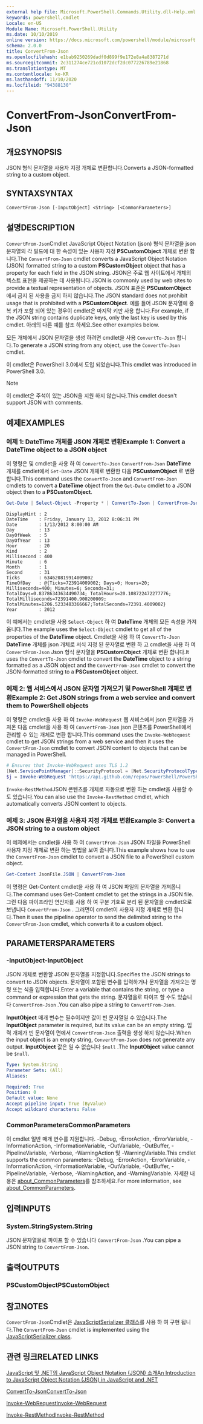 ```yaml
---
external help file: Microsoft.PowerShell.Commands.Utility.dll-Help.xml
keywords: powershell,cmdlet
Locale: en-US
Module Name: Microsoft.PowerShell.Utility
ms.date: 10/10/2019
online version: https://docs.microsoft.com/powershell/module/microsoft.powershell.utility/convertfrom-json?view=powershell-5.1&WT.mc_id=ps-gethelp
schema: 2.0.0
title: ConvertFrom-Json
ms.openlocfilehash: e1bab9250269dadf0d899f9e172e8a4a8387271d
ms.sourcegitcommit: 2c311274ce721cd1072dcf2dc077226789e21868
ms.translationtype: MT
ms.contentlocale: ko-KR
ms.lasthandoff: 11/10/2020
ms.locfileid: "94388130"
---
```

# <span data-ttu-id="2f033-103">ConvertFrom-Json</span><span class="sxs-lookup"><span data-stu-id="2f033-103">ConvertFrom-Json</span></span>

## <span data-ttu-id="2f033-104">개요</span><span class="sxs-lookup"><span data-stu-id="2f033-104">SYNOPSIS</span></span>
<span data-ttu-id="2f033-105">JSON 형식 문자열을 사용자 지정 개체로 변환합니다.</span><span class="sxs-lookup"><span data-stu-id="2f033-105">Converts a JSON-formatted string to a custom object.</span></span>

## <span data-ttu-id="2f033-106">SYNTAX</span><span class="sxs-lookup"><span data-stu-id="2f033-106">SYNTAX</span></span>

```
ConvertFrom-Json [-InputObject] <String> [<CommonParameters>]
```

## <span data-ttu-id="2f033-107">설명</span><span class="sxs-lookup"><span data-stu-id="2f033-107">DESCRIPTION</span></span>

<span data-ttu-id="2f033-108">`ConvertFrom-Json`Cmdlet JavaScript Object Notation (json) 형식 문자열을 json 문자열의 각 필드에 대 한 속성이 있는 사용자 지정 **PSCustomObject** 개체로 변환 합니다.</span><span class="sxs-lookup"><span data-stu-id="2f033-108">The `ConvertFrom-Json` cmdlet converts a JavaScript Object Notation (JSON) formatted string to a custom **PSCustomObject** object that has a property for each field in the JSON string.</span></span> <span data-ttu-id="2f033-109">JSON은 주로 웹 사이트에서 개체의 텍스트 표현을 제공하는 데 사용됩니다.</span><span class="sxs-lookup"><span data-stu-id="2f033-109">JSON is commonly used by web sites to provide a textual representation of objects.</span></span> <span data-ttu-id="2f033-110">JSON 표준은 **PSCustomObject** 에서 금지 된 사용을 금지 하지 않습니다.</span><span class="sxs-lookup"><span data-stu-id="2f033-110">The JSON standard does not prohibit usage that is prohibited with a **PSCustomObject**.</span></span> <span data-ttu-id="2f033-111">예를 들어 JSON 문자열에 중복 키가 포함 되어 있는 경우이 cmdlet은 마지막 키만 사용 합니다.</span><span class="sxs-lookup"><span data-stu-id="2f033-111">For example, if the JSON string contains duplicate keys, only the last key is used by this cmdlet.</span></span> <span data-ttu-id="2f033-112">아래의 다른 예를 참조 하세요.</span><span class="sxs-lookup"><span data-stu-id="2f033-112">See other examples below.</span></span>

<span data-ttu-id="2f033-113">모든 개체에서 JSON 문자열을 생성 하려면 cmdlet을 사용 `ConvertTo-Json` 합니다.</span><span class="sxs-lookup"><span data-stu-id="2f033-113">To generate a JSON string from any object, use the `ConvertTo-Json` cmdlet.</span></span>

<span data-ttu-id="2f033-114">이 cmdlet은 PowerShell 3.0에서 도입 되었습니다.</span><span class="sxs-lookup"><span data-stu-id="2f033-114">This cmdlet was introduced in PowerShell 3.0.</span></span>

> [!NOTE]
> <span data-ttu-id="2f033-115">이 cmdlet은 주석이 있는 JSON을 지원 하지 않습니다.</span><span class="sxs-lookup"><span data-stu-id="2f033-115">This cmdlet doesn't support JSON with comments.</span></span>

## <span data-ttu-id="2f033-116">예제</span><span class="sxs-lookup"><span data-stu-id="2f033-116">EXAMPLES</span></span>

### <span data-ttu-id="2f033-117">예제 1: DateTime 개체를 JSON 개체로 변환</span><span class="sxs-lookup"><span data-stu-id="2f033-117">Example 1: Convert a DateTime object to a JSON object</span></span>

<span data-ttu-id="2f033-118">이 명령은 및 cmdlet을 사용 하 여 `ConvertTo-Json` `ConvertFrom-Json` **DateTime** 개체를 cmdlet에서 `Get-Date` JSON 개체로 변환한 다음 **PSCustomObject** 로 변환 합니다.</span><span class="sxs-lookup"><span data-stu-id="2f033-118">This command uses the `ConvertTo-Json` and `ConvertFrom-Json` cmdlets to convert a **DateTime** object from the `Get-Date` cmdlet to a JSON object then to a **PSCustomObject**.</span></span>

```powershell
Get-Date | Select-Object -Property * | ConvertTo-Json | ConvertFrom-Json
```

```Output
DisplayHint : 2
DateTime    : Friday, January 13, 2012 8:06:31 PM
Date        : 1/13/2012 8:00:00 AM
Day         : 13
DayOfWeek   : 5
DayOfYear   : 13
Hour        : 20
Kind        : 2
Millisecond : 400
Minute      : 6
Month       : 1
Second      : 31
Ticks       : 634620819914009002
TimeOfDay   : @{Ticks=723914009002; Days=0; Hours=20; Milliseconds=400; Minutes=6; Seconds=31; TotalDays=0.83786343634490734; TotalHours=20.108722472277776; TotalMilliseconds=72391400.900200009; TotalMinutes=1206.5233483366667;TotalSeconds=72391.4009002}
Year        : 2012
```

<span data-ttu-id="2f033-119">이 예에서는 cmdlet을 사용 `Select-Object` 하 여 **DateTime** 개체의 모든 속성을 가져옵니다.</span><span class="sxs-lookup"><span data-stu-id="2f033-119">The example uses the `Select-Object` cmdlet to get all of the properties of the **DateTime** object.</span></span> <span data-ttu-id="2f033-120">Cmdlet을 사용 하 여 `ConvertTo-Json` **DateTime** 개체를 json 개체로 서식 지정 된 문자열로 변환 하 고 cmdlet을 사용 하 여 `ConvertFrom-Json` Json 형식 문자열을 **PSCustomObject** 개체로 변환 합니다.</span><span class="sxs-lookup"><span data-stu-id="2f033-120">It uses the `ConvertTo-Json` cmdlet to convert the **DateTime** object to a string formatted as a JSON object and the `ConvertFrom-Json` cmdlet to convert the JSON-formatted string to a **PSCustomObject** object.</span></span>

### <span data-ttu-id="2f033-121">예제 2: 웹 서비스에서 JSON 문자열 가져오기 및 PowerShell 개체로 변환</span><span class="sxs-lookup"><span data-stu-id="2f033-121">Example 2: Get JSON strings from a web service and convert them to PowerShell objects</span></span>

<span data-ttu-id="2f033-122">이 명령은 cmdlet을 사용 하 여 `Invoke-WebRequest` 웹 서비스에서 json 문자열을 가져온 다음 cmdlet을 사용 하 여 `ConvertFrom-Json` json 콘텐츠를 PowerShell에서 관리할 수 있는 개체로 변환 합니다.</span><span class="sxs-lookup"><span data-stu-id="2f033-122">This command uses the `Invoke-WebRequest` cmdlet to get JSON strings from a web service and then it uses the `ConvertFrom-Json` cmdlet to convert JSON content to objects that can be managed in PowerShell.</span></span>

```powershell
# Ensures that Invoke-WebRequest uses TLS 1.2
[Net.ServicePointManager]::SecurityProtocol = [Net.SecurityProtocolType]::Tls12
$j = Invoke-WebRequest 'https://api.github.com/repos/PowerShell/PowerShell/issues' | ConvertFrom-Json
```

<span data-ttu-id="2f033-123">`Invoke-RestMethod`JSON 콘텐츠를 개체로 자동으로 변환 하는 cmdlet을 사용할 수도 있습니다.</span><span class="sxs-lookup"><span data-stu-id="2f033-123">You can also use the `Invoke-RestMethod` cmdlet, which automatically converts JSON content to objects.</span></span>

### <span data-ttu-id="2f033-124">예제 3: JSON 문자열을 사용자 지정 개체로 변환</span><span class="sxs-lookup"><span data-stu-id="2f033-124">Example 3: Convert a JSON string to a custom object</span></span>

<span data-ttu-id="2f033-125">이 예제에서는 cmdlet을 사용 하 여 `ConvertFrom-Json` JSON 파일을 PowerShell 사용자 지정 개체로 변환 하는 방법을 보여 줍니다.</span><span class="sxs-lookup"><span data-stu-id="2f033-125">This example shows how to use the `ConvertFrom-Json` cmdlet to convert a JSON file to a PowerShell custom object.</span></span>

```powershell
Get-Content JsonFile.JSON | ConvertFrom-Json
```

<span data-ttu-id="2f033-126">이 명령은 Get-Content cmdlet을 사용 하 여 JSON 파일의 문자열을 가져옵니다.</span><span class="sxs-lookup"><span data-stu-id="2f033-126">The command uses Get-Content cmdlet to get the strings in a JSON file.</span></span> <span data-ttu-id="2f033-127">그런 다음 파이프라인 연산자를 사용 하 여 구분 기호로 분리 된 문자열을 cmdlet으로 보냅니다 `ConvertFrom-Json` . 그러면이 cmdlet이 사용자 지정 개체로 변환 합니다.</span><span class="sxs-lookup"><span data-stu-id="2f033-127">Then it uses the pipeline operator to send the delimited string to the `ConvertFrom-Json` cmdlet, which converts it to a custom object.</span></span>

## <span data-ttu-id="2f033-128">PARAMETERS</span><span class="sxs-lookup"><span data-stu-id="2f033-128">PARAMETERS</span></span>

### <span data-ttu-id="2f033-129">-InputObject</span><span class="sxs-lookup"><span data-stu-id="2f033-129">-InputObject</span></span>

<span data-ttu-id="2f033-130">JSON 개체로 변환할 JSON 문자열을 지정합니다.</span><span class="sxs-lookup"><span data-stu-id="2f033-130">Specifies the JSON strings to convert to JSON objects.</span></span> <span data-ttu-id="2f033-131">문자열이 포함된 변수를 입력하거나 문자열을 가져오는 명령 또는 식을 입력합니다.</span><span class="sxs-lookup"><span data-stu-id="2f033-131">Enter a variable that contains the string, or type a command or expression that gets the string.</span></span> <span data-ttu-id="2f033-132">문자열을로 파이프 할 수도 있습니다 `ConvertFrom-Json` .</span><span class="sxs-lookup"><span data-stu-id="2f033-132">You can also pipe a string to `ConvertFrom-Json`.</span></span>

<span data-ttu-id="2f033-133">**InputObject** 매개 변수는 필수이지만 값이 빈 문자열일 수 있습니다.</span><span class="sxs-lookup"><span data-stu-id="2f033-133">The **InputObject** parameter is required, but its value can be an empty string.</span></span> <span data-ttu-id="2f033-134">입력 개체가 빈 문자열이 면에서 `ConvertFrom-Json` 출력을 생성 하지 않습니다.</span><span class="sxs-lookup"><span data-stu-id="2f033-134">When the input object is an empty string, `ConvertFrom-Json` does not generate any output.</span></span> <span data-ttu-id="2f033-135">**InputObject** 값은 일 수 없습니다 `$null` .</span><span class="sxs-lookup"><span data-stu-id="2f033-135">The **InputObject** value cannot be `$null`.</span></span>

```yaml
Type: System.String
Parameter Sets: (All)
Aliases:

Required: True
Position: 0
Default value: None
Accept pipeline input: True (ByValue)
Accept wildcard characters: False
```

### <span data-ttu-id="2f033-136">CommonParameters</span><span class="sxs-lookup"><span data-stu-id="2f033-136">CommonParameters</span></span>

<span data-ttu-id="2f033-137">이 cmdlet 일반 매개 변수를 지원합니다. -Debug, -ErrorAction, -ErrorVariable, -InformationAction, -InformationVariable, -OutVariable, -OutBuffer, -PipelineVariable, -Verbose, -WarningAction 및 -WarningVariable.</span><span class="sxs-lookup"><span data-stu-id="2f033-137">This cmdlet supports the common parameters: -Debug, -ErrorAction, -ErrorVariable, -InformationAction, -InformationVariable, -OutVariable, -OutBuffer, -PipelineVariable, -Verbose, -WarningAction, and -WarningVariable.</span></span> <span data-ttu-id="2f033-138">자세한 내용은 [about_CommonParameters](https://go.microsoft.com/fwlink/?LinkID=113216)를 참조하세요.</span><span class="sxs-lookup"><span data-stu-id="2f033-138">For more information, see [about_CommonParameters](https://go.microsoft.com/fwlink/?LinkID=113216).</span></span>

## <span data-ttu-id="2f033-139">입력</span><span class="sxs-lookup"><span data-stu-id="2f033-139">INPUTS</span></span>

### <span data-ttu-id="2f033-140">System.String</span><span class="sxs-lookup"><span data-stu-id="2f033-140">System.String</span></span>

<span data-ttu-id="2f033-141">JSON 문자열을로 파이프 할 수 있습니다 `ConvertFrom-Json` .</span><span class="sxs-lookup"><span data-stu-id="2f033-141">You can pipe a JSON string to `ConvertFrom-Json`.</span></span>

## <span data-ttu-id="2f033-142">출력</span><span class="sxs-lookup"><span data-stu-id="2f033-142">OUTPUTS</span></span>

### <span data-ttu-id="2f033-143">PSCustomObject</span><span class="sxs-lookup"><span data-stu-id="2f033-143">PSCustomObject</span></span>

## <span data-ttu-id="2f033-144">참고</span><span class="sxs-lookup"><span data-stu-id="2f033-144">NOTES</span></span>

<span data-ttu-id="2f033-145">`ConvertFrom-Json`Cmdlet은 [JavaScriptSerializer 클래스](/dotnet/api/system.web.script.serialization.javascriptserializer)를 사용 하 여 구현 됩니다.</span><span class="sxs-lookup"><span data-stu-id="2f033-145">The `ConvertFrom-Json` cmdlet is implemented using the [JavaScriptSerializer class](/dotnet/api/system.web.script.serialization.javascriptserializer).</span></span>

## <span data-ttu-id="2f033-146">관련 링크</span><span class="sxs-lookup"><span data-stu-id="2f033-146">RELATED LINKS</span></span>

<span data-ttu-id="2f033-147">[JavaScript 및 .NET의 JavaScript Object Notation (JSON) 소개](/previous-versions/dotnet/articles/bb299886(v=msdn.10))</span><span class="sxs-lookup"><span data-stu-id="2f033-147">[An Introduction to JavaScript Object Notation (JSON) in JavaScript and .NET](/previous-versions/dotnet/articles/bb299886(v=msdn.10))</span></span>

[<span data-ttu-id="2f033-148">ConvertTo-Json</span><span class="sxs-lookup"><span data-stu-id="2f033-148">ConvertTo-Json</span></span>](ConvertTo-Json.md)

[<span data-ttu-id="2f033-149">Invoke-WebRequest</span><span class="sxs-lookup"><span data-stu-id="2f033-149">Invoke-WebRequest</span></span>](Invoke-WebRequest.md)

[<span data-ttu-id="2f033-150">Invoke-RestMethod</span><span class="sxs-lookup"><span data-stu-id="2f033-150">Invoke-RestMethod</span></span>](Invoke-RestMethod.md)
